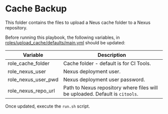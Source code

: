 Cache Backup
============

This folder contains the files to upload a Neus cache folder to a Nexus repository.
 
 Before running this playbook, the following variables, in [roles/upload_cache/defaults/main.yml](roles/upload_cache/defaults/main.yml) should be updated:
 
 | Variable | Description |
 |----------|----------|
 | role_cache_folder | Cache folder - default is for CI Tools. |
 | role_nexus_user | Nexus deployment user. |
 | role_nexus_user_pwd | Nexus deployment user password. |
 | role_nexus_repo_url | Path to Nexus repository where files will be uploaded.  Default is `citools`. |
 
 Once updated, execute the `run.sh` script.
 